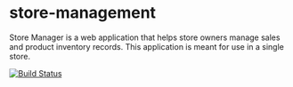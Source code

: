 # store-management

Store Manager is a web application that helps store owners manage sales and product inventory
records. This application is meant for use in a single store.

[![Build Status](https://travis-ci.org/sirStephen/store-management.svg?branch=api-v1)](https://travis-ci.org/sirStephen/store-management)
